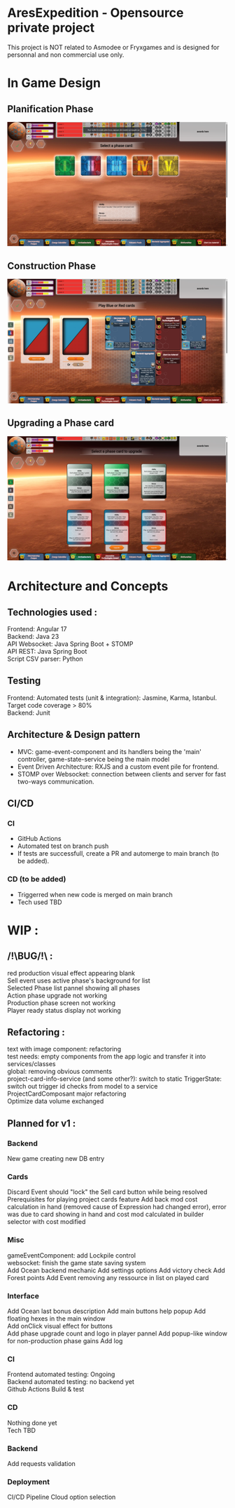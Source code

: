 # AresExpedition - Opensource private project  
This project is NOT related to Asmodee or Fryxgames and is designed for personnal and non commercial use only.

# In Game Design
## Planification Phase
![image](https://github.com/Mylaana/AresExpedition/blob/main/ressources/images/fullscreen_planification_2.png)
## Construction Phase
![image](https://github.com/Mylaana/AresExpedition/blob/main/ressources/images/fullscreen_construction_2.png)
## Upgrading a Phase card
![image](https://github.com/Mylaana/AresExpedition/blob/main/ressources/images/fullscreen_phase_upgrade.png)

# Architecture and Concepts
## Technologies used :
Frontend: Angular 17   
Backend: Java 23   
API Websocket: Java Spring Boot + STOMP   
API REST: Java Spring Boot   
Script CSV parser: Python   

## Testing
Frontend: Automated tests (unit & integration): Jasmine, Karma, Istanbul. Target code coverage > 80%   
Backend: Junit   

## Architecture & Design pattern
- MVC: game-event-component and its handlers being the 'main' controller, game-state-service being the main model   
- Event Driven Architecture: RXJS and a custom event pile for frontend.   
- STOMP over Websocket: connection between clients and server for fast two-ways communication.   

## CI/CD
### CI
- GitHub Actions   
- Automated test on branch push   
- If tests are successfull, create a PR and automerge to main branch (to be added).   

### CD (to be added)
- Triggerred when new code is merged on main branch   
- Tech used TBD   

# WIP : 
## /!\BUG/!\ :
red production visual effect appearing blank   
Sell event uses active phase's background for list   
Selected Phase list pannel showing all phases   
Action phase upgrade not working   
Production phase screen not working   
Player ready status display not working   

## Refactoring :
text with image component: refactoring   
test needs: empty components from the app logic and transfer it into services/classes   
global: removing obvious comments   
project-card-info-service (and some other?): switch to static
TriggerState: switch out trigger id checks from model to a service   
ProjectCardComposant major refactoring   
Optimize data volume exchanged   

## Planned for v1 :
### Backend
New game creating new DB entry

### Cards
Discard Event should "lock" the Sell card button while being resolved  
Prerequisites for playing project cards feature
Add back mod cost calculation in hand (removed cause of Expression had changed error), error was due to card showing in hand and cost mod calculated in builder selector with cost modified

### Misc
gameEventComponent: add Lockpile control   
websocket: finish the game state saving system   
Add Ocean backend mechanic
Add settings options
Add victory check
Add Forest points
Add Event removing any ressource in list on played card

### Interface
Add Ocean last bonus description
Add main buttons help popup
Add floating hexes in the main window   
Add onClick visual effect for buttons   
Add phase upgrade count and logo in player pannel
Add popup-like window for non-production phase gains
Add log

### CI
Frontend automated testing: Ongoing  
Backend automated testing: no backend yet  
Github Actions Build & test

### CD
Nothing done yet  
Tech TBD  

### Backend
Add requests validation

### Deployment
CI/CD Pipeline
Cloud option selection
